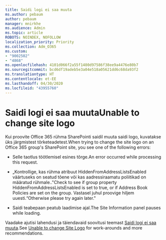 ```yaml
---
title: Saidi logi ei saa muuta
ms.author: pebaum
author: pebaum
manager: mnirkhe
ms.audience: Admin
ms.topic: article
ROBOTS: NOINDEX, NOFOLLOW
localization_priority: Priority
ms.collection: Adm_O365
ms.custom:
- "9002502"
- "4868"
ms.openlocfilehash: 4101d066f2a55f1480d97586f38ee9a4476e80b7
ms.sourcegitcommit: bcd6df19adeb5e3a04e518a05621dd6c68da93f2
ms.translationtype: HT
ms.contentlocale: et-EE
ms.lasthandoff: 04/30/2020
ms.locfileid: "43955760"
---
```

# <a name="unable-to-change-site-logo"></a><span data-ttu-id="b7229-102">Saidi logi ei saa muuta</span><span class="sxs-lookup"><span data-stu-id="b7229-102">Unable to change site logo</span></span>

<span data-ttu-id="b7229-103">Kui proovite Office 365 rühma SharePointi saidil muuta saidi logo, kuvatakse üks järgmistest tõrketeadetest.</span><span class="sxs-lookup"><span data-stu-id="b7229-103">When trying to change the site logo on an Office 365 group's SharePoint site, you see one of the following errors:</span></span>

- <span data-ttu-id="b7229-104">Selle taotlus töötlemisel esines tõrge.</span><span class="sxs-lookup"><span data-stu-id="b7229-104">An error occurred while processing this request.</span></span>

- <span data-ttu-id="b7229-105">„Kontrollige, kas rühma atribuut HiddenFromAddressListsEnabled väärtuseks on seatud tõene või kas aadressiraamatu poliitikad on määratud rühmale..</span><span class="sxs-lookup"><span data-stu-id="b7229-105">"Check to see if group property HiddenFromAddressListsEnabled is set to true, or if Address Book Policies are set on the group.</span></span> <span data-ttu-id="b7229-106">Vastasel juhul proovige hiljem uuesti.“</span><span class="sxs-lookup"><span data-stu-id="b7229-106">Otherwise please try again later."</span></span>

- <span data-ttu-id="b7229-107">Saidi teabepaan peatub laadimise ajal.</span><span class="sxs-lookup"><span data-stu-id="b7229-107">The Site Information panel pauses while loading.</span></span>

<span data-ttu-id="b7229-108">Vaadake ajutisi lahendusi ja täiendavaid soovitusi teemast [Saidi logi ei saa muuta](https://docs.microsoft.com/sharepoint/troubleshoot/sites/error-when-changing-o365-site-logo).</span><span class="sxs-lookup"><span data-stu-id="b7229-108">See [Unable to change Site Logo](https://docs.microsoft.com/sharepoint/troubleshoot/sites/error-when-changing-o365-site-logo) for work-arounds and more recommendations.</span></span>
